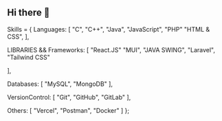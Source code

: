 ## Hi there 👋

<!--
**suraiyaeva/suraiyaeva** is a ✨ _special_ ✨ repository because its `README.md` (this file) appears on your GitHub profile.

Here are some ideas to get you started:

- 🔭 I’m currently working on ...
- 🌱 I’m currently learning ...
- 👯 I’m looking to collaborate on ...
- 🤔 I’m looking for help with ...
- 💬 Ask me about ...
- 📫 How to reach me: ...
- 😄 Pronouns: ...
- ⚡ Fun fact: ...
-->
Skills = {
  Languages: [
    "C",
    "C++",
    "Java",
    "JavaScript",
    "PHP"
    "HTML & CSS",
  ],

  LIBRARIES && Frameworks: [
    "React.JS"
    "MUI",
    "JAVA SWING",
    "Laravel",
    "Tailwind CSS"
    
  ],

  Databases: [
    "MySQL",
    "MongoDB"
  ],

  VersionControl: [
    "Git",
    "GitHub",
    "GitLab"
  ],

  Others: [
    "Vercel",
    "Postman",
    "Docker"
  ]
};
